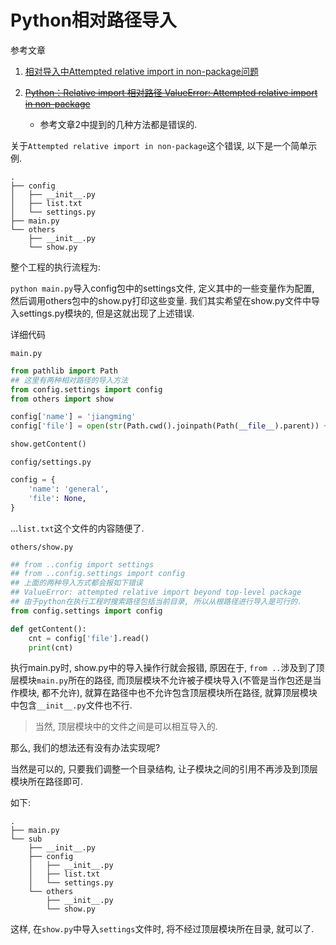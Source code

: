 # Python相对路径导入

参考文章

1. [相对导入中Attempted relative import in non-package问题](https://www.cnblogs.com/qingyuanjushi/p/6400067.html)

2. ~~[Python：Relative import 相对路径 ValueError: Attempted relative import in non-package](http://blog.csdn.net/chinaren0001/article/details/7338041)~~
    - 参考文章2中提到的几种方法都是错误的.

关于`Attempted relative import in non-package`这个错误, 以下是一个简单示例.

```
.
├── config
│   ├── __init__.py
│   ├── list.txt
│   └── settings.py
├── main.py
└── others
    ├── __init__.py
    └── show.py
```

整个工程的执行流程为:

`python main.py`导入config包中的settings文件, 定义其中的一些变量作为配置, 然后调用others包中的show.py打印这些变量. 我们其实希望在show.py文件中导入settings.py模块的, 但是这就出现了上述错误.

详细代码

`main.py`

```py
from pathlib import Path
## 这里有两种相对路径的导入方法
from config.settings import config
from others import show

config['name'] = 'jiangming'
config['file'] = open(str(Path.cwd().joinpath(Path(__file__).parent)) + '/config/list.txt')

show.getContent()
```

`config/settings.py`

```py
config = {
    'name': 'general',
    'file': None,
}
```

...`list.txt`这个文件的内容随便了.

`others/show.py`

```py
## from ..config import settings
## from ..config.settings import config
## 上面的两种导入方式都会报如下错误
## ValueError: attempted relative import beyond top-level package
## 由于python在执行工程时搜索路径包括当前目录, 所以从根路径进行导入是可行的.
from config.settings import config

def getContent():
    cnt = config['file'].read()
    print(cnt)
```

执行main.py时, show.py中的导入操作行就会报错, 原因在于, `from ..`涉及到了顶层模块`main.py`所在的路径, 而顶层模块不允许被子模块导入(不管是当作包还是当作模块, 都不允许), 就算在路径中也不允许包含顶层模块所在路径, 就算顶层模块中包含`__init__.py`文件也不行.

> 当然, 顶层模块中的文件之间是可以相互导入的.

那么, 我们的想法还有没有办法实现呢? 

当然是可以的, 只要我们调整一个目录结构, 让子模块之间的引用不再涉及到顶层模块所在路径即可.

如下:

```
.
├── main.py
└── sub
    ├── __init__.py
    ├── config
    │   ├── __init__.py
    │   ├── list.txt
    │   └── settings.py
    └── others
        ├── __init__.py
        └── show.py
```

这样, 在`show.py`中导入`settings`文件时, 将不经过顶层模块所在目录, 就可以了.